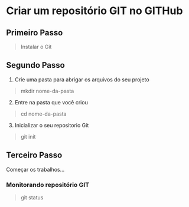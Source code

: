# Criar um repositório GIT no GITHub

## Primeiro Passo 
> Instalar o Git

## Segundo Passo
1. Crie uma pasta para abrigar os arquivos do seu projeto

> mkdir nome-da-pasta

2. Entre na pasta que você criou

> cd nome-da-pasta

3. Inicializar o seu repositorio Git

> git init

## Terceiro Passo
Começar os trabalhos...

### Monitorando repositório GIT

> git status
